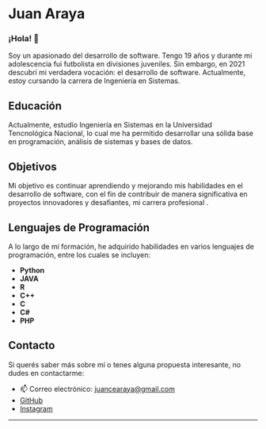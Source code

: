 # Juan Araya 

### ¡Hola! 👋

Soy un apasionado del desarrollo de software. Tengo 19 años y durante mi adolescencia fui futbolista en divisiones juveniles. Sin embargo, en 2021 descubrí mi verdadera vocación: el desarrollo de software. Actualmente, estoy cursando la carrera de Ingeniería en Sistemas.

## Educación

Actualmente, estudio Ingeniería en Sistemas en la Universidad Tencnológica Nacional, lo cual me ha permitido desarrollar una sólida base en programación, análisis de sistemas y bases de datos.

## Objetivos

Mi objetivo es continuar aprendiendo y mejorando mis habilidades en el desarrollo de software, con el fin de contribuir de manera significativa en proyectos innovadores y desafiantes, mi carrera profesional .


## Lenguajes de Programación

A lo largo de mi formación, he adquirido habilidades en varios lenguajes de programación, entre los cuales se incluyen:

- **Python**
- **JAVA**
- **R**
- **C++**
- **C**
- **C#**
- **PHP**


## Contacto

Si querés saber más sobre mí o tenes alguna propuesta interesante, no dudes en contactarme:

- 📫 Correo electrónico: [juancearaya@gmail.com](juancearaya@gmail.com)
- [GitHub](https://github.com/juanary)
- [Instagram](https://www.instagram.com/juanarayaa_/)

---
